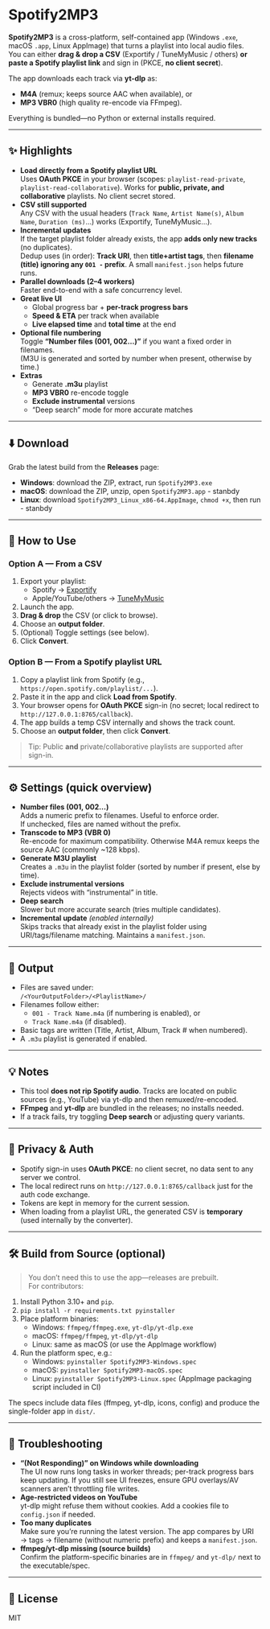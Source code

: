# Spotify2MP3

**Spotify2MP3** is a cross-platform, self-contained app (Windows `.exe`, macOS `.app`, Linux AppImage) that turns a playlist into local audio files.  
You can either **drag & drop a CSV** (Exportify / TuneMyMusic / others) **or paste a Spotify playlist link** and sign in (PKCE, **no client secret**).

The app downloads each track via **yt-dlp** as:

- **M4A** (remux; keeps source AAC when available), or
- **MP3 VBR0** (high quality re-encode via FFmpeg).

Everything is bundled—no Python or external installs required.

---

## ✨ Highlights

- **Load directly from a Spotify playlist URL**  
  Uses **OAuth PKCE** in your browser (scopes: `playlist-read-private`, `playlist-read-collaborative`). Works for **public, private, and collaborative** playlists. No client secret stored.
- **CSV still supported**  
  Any CSV with the usual headers (`Track Name`, `Artist Name(s)`, `Album Name`, `Duration (ms)`…) works (Exportify, TuneMyMusic…).
- **Incremental updates**  
  If the target playlist folder already exists, the app **adds only new tracks** (no duplicates).  
  Dedup uses (in order): **Track URI**, then **title+artist tags**, then **filename (title) ignoring any `001 -` prefix**. A small `manifest.json` helps future runs.
- **Parallel downloads (2–4 workers)**  
  Faster end-to-end with a safe concurrency level.
- **Great live UI**
  - Global progress bar + **per-track progress bars**
  - **Speed & ETA** per track when available
  - **Live elapsed time** and **total time** at the end
- **Optional file numbering**  
  Toggle **“Number files (001, 002…)”** if you want a fixed order in filenames.  
  (M3U is generated and sorted by number when present, otherwise by time.)
- **Extras**
  - Generate **.m3u** playlist
  - **MP3 VBR0** re-encode toggle
  - **Exclude instrumental** versions
  - “Deep search” mode for more accurate matches

---

## ⬇️ Download

Grab the latest build from the **Releases** page:

- **Windows**: download the ZIP, extract, run `Spotify2MP3.exe`
- **macOS**: download the ZIP, unzip, open `Spotify2MP3.app` - stanbdy
- **Linux**: download `Spotify2MP3_Linux_x86-64.AppImage`, `chmod +x`, then run - stanbdy

---

## 🚀 How to Use

### Option A — From a CSV

1. Export your playlist:
   - Spotify → [Exportify](https://exportify.net)
   - Apple/YouTube/others → [TuneMyMusic](https://tunemymusic.com)
2. Launch the app.
3. **Drag & drop** the CSV (or click to browse).
4. Choose an **output folder**.
5. (Optional) Toggle settings (see below).
6. Click **Convert**.

### Option B — From a Spotify playlist URL

1. Copy a playlist link from Spotify (e.g., `https://open.spotify.com/playlist/...`).
2. Paste it in the app and click **Load from Spotify**.
3. Your browser opens for **OAuth PKCE** sign-in (no secret; local redirect to `http://127.0.0.1:8765/callback`).
4. The app builds a temp CSV internally and shows the track count.
5. Choose an **output folder**, then click **Convert**.

> Tip: Public **and** private/collaborative playlists are supported after sign-in.

---

## ⚙️ Settings (quick overview)

- **Number files (001, 002…)**  
  Adds a numeric prefix to filenames. Useful to enforce order.  
  If unchecked, files are named without the prefix.
- **Transcode to MP3 (VBR 0)**  
  Re-encode for maximum compatibility. Otherwise M4A remux keeps the source AAC (commonly ~128 kbps).
- **Generate M3U playlist**  
  Creates a `.m3u` in the playlist folder (sorted by number if present, else by time).
- **Exclude instrumental versions**  
  Rejects videos with “instrumental” in title.
- **Deep search**  
  Slower but more accurate search (tries multiple candidates).
- **Incremental update** _(enabled internally)_  
  Skips tracks that already exist in the playlist folder using URI/tags/filename matching. Maintains a `manifest.json`.

---

## 📂 Output

- Files are saved under:  
  `/<YourOutputFolder>/<PlaylistName>/`
- Filenames follow either:
  - `001 - Track Name.m4a` (if numbering is enabled), or
  - `Track Name.m4a` (if disabled).
- Basic tags are written (Title, Artist, Album, Track # when numbered).
- A `.m3u` playlist is generated if enabled.

---

## 💡 Notes

- This tool **does not rip Spotify audio**. Tracks are located on public sources (e.g., YouTube) via yt-dlp and then remuxed/re-encoded.
- **FFmpeg** and **yt-dlp** are bundled in the releases; no installs needed.
- If a track fails, try toggling **Deep search** or adjusting query variants.

---

## 🔐 Privacy & Auth

- Spotify sign-in uses **OAuth PKCE**: no client secret, no data sent to any server we control.
- The local redirect runs on `http://127.0.0.1:8765/callback` just for the auth code exchange.
- Tokens are kept in memory for the current session.
- When loading from a playlist URL, the generated CSV is **temporary** (used internally by the converter).

---

## 🛠️ Build from Source (optional)

> You don’t need this to use the app—releases are prebuilt.  
> For contributors:

1. Install Python 3.10+ and `pip`.
2. `pip install -r requirements.txt pyinstaller`
3. Place platform binaries:
   - Windows: `ffmpeg/ffmpeg.exe`, `yt-dlp/yt-dlp.exe`
   - macOS: `ffmpeg/ffmpeg`, `yt-dlp/yt-dlp`
   - Linux: same as macOS (or use the AppImage workflow)
4. Run the platform spec, e.g.:
   - Windows: `pyinstaller Spotify2MP3-Windows.spec`
   - macOS: `pyinstaller Spotify2MP3-macOS.spec`
   - Linux: `pyinstaller Spotify2MP3-Linux.spec` (AppImage packaging script included in CI)

The specs include data files (ffmpeg, yt-dlp, icons, config) and produce the single-folder app in `dist/`.

---

## 🧰 Troubleshooting

- **“(Not Responding)” on Windows while downloading**  
  The UI now runs long tasks in worker threads; per-track progress bars keep updating. If you still see UI freezes, ensure GPU overlays/AV scanners aren’t throttling file writes.
- **Age-restricted videos on YouTube**  
  yt-dlp might refuse them without cookies. Add a cookies file to `config.json` if needed.
- **Too many duplicates**  
  Make sure you’re running the latest version. The app compares by URI → tags → filename (without numeric prefix) and keeps a `manifest.json`.
- **ffmpeg/yt-dlp missing (source builds)**  
  Confirm the platform-specific binaries are in `ffmpeg/` and `yt-dlp/` next to the executable/spec.

---

## 📜 License

MIT
